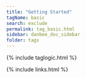```yaml
---
title: "Getting Started"
tagName: basic
search: exclude
permalink: tag_basic.html
sidebar: danbee_doc_sidebar
folder: tags
---
```

{% include taglogic.html %}

{% include links.html %}
